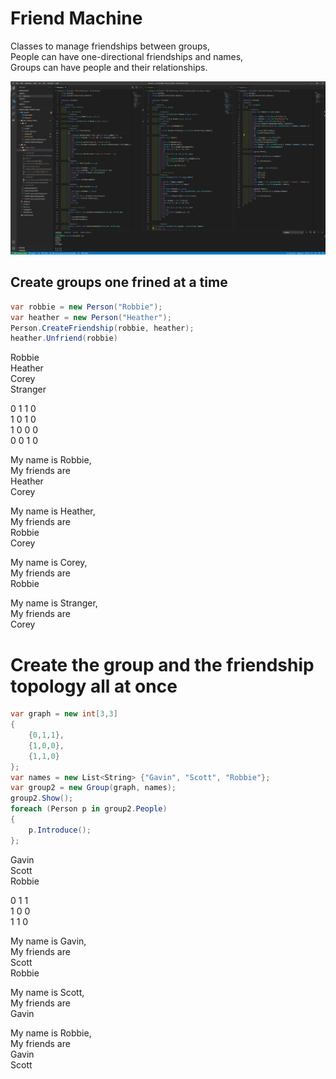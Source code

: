 # Friend Machine
  
Classes to manage friendships between groups,  
People can have one-directional friendships and names,  
Groups can have people and their relationships.   
  
![Screenshot](screen.png)  
  
## Create groups one frined at a time 
  
```csharp 
var robbie = new Person("Robbie"); 
var heather = new Person("Heather"); 
Person.CreateFriendship(robbie, heather); 
heather.Unfriend(robbie) 
``` 
  
Robbie  
Heather  
Corey  
Stranger  
  
0 1 1 0   
1 0 1 0   
1 0 0 0   
0 0 1 0   
  
My name is Robbie,  
My friends are  
	Heather  
	Corey  
  
My name is Heather,  
My friends are  
	Robbie  
	Corey  
  
My name is Corey,  
My friends are  
	Robbie  
  
My name is Stranger,  
My friends are  
	Corey  
  
# Create the group and the friendship topology all at once  
  
```csharp 
var graph = new int[3,3] 
{ 
	{0,1,1}, 
	{1,0,0}, 
	{1,1,0} 
}; 
var names = new List<String> {"Gavin", "Scott", "Robbie"}; 
var group2 = new Group(graph, names); 
group2.Show(); 
foreach (Person p in group2.People) 
{ 
	p.Introduce(); 
}; 
``` 
  
Gavin  
Scott  
Robbie  
  
0 1 1   
1 0 0   
1 1 0   
  
My name is Gavin,  
My friends are  
	Scott  
	Robbie  
  
My name is Scott,  
My friends are  
	Gavin  
  
My name is Robbie,  
My friends are  
	Gavin  
	Scott  
